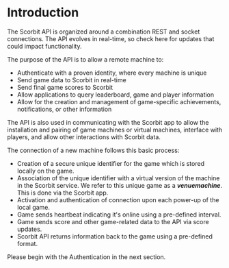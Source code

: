 # Introduction

The Scorbit API is organized around a combination REST and socket connections. The API evolves in real-time, so check here for updates that could impact functionality.

The purpose of the API is to allow a remote machine to:

* Authenticate with a proven identity, where every machine is unique
* Send game data to Scorbit in real-time
* Send final game scores to Scorbit
* Allow applications to query leaderboard, game and player information
* Allow for the creation and management of game-specific achievements, notifications, or other information

The API is also used in communicating with the Scorbit app to allow the installation and pairing of game machines or virtual machines, interface with players, and allow other interactions with Scorbit data.

The connection of a new machine follows this basic process:

* Creation of a secure unique identifier for the game which is stored locally on the game.
* Association of the unique identifier with a virtual version of the machine in the Scorbit service. We refer to this unique game as a _**venuemachine**_. This is done via the Scorbit app.
* Activation and authentication of connection upon each power-up of the local game.
* Game sends heartbeat indicating it's online using a pre-defined interval.
* Game sends score and other game-related data to the API via score updates.
* Scorbit API returns information back to the game using a pre-defined format.

Please begin with the Authentication in the next section.

